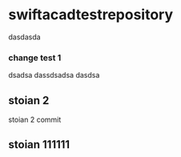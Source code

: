# swiftacadtestrepository
dasdasda

### change test 1
dsadsa
dassdsadsa
dasdsa
## stoian 2 
stoian 2 commit 

## stoian 111111